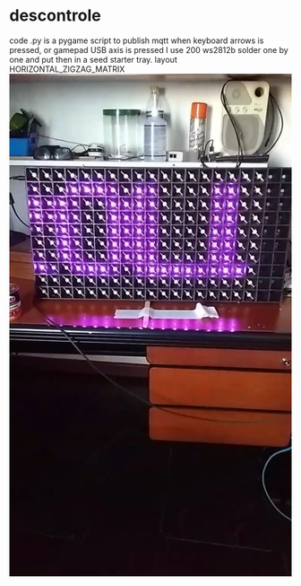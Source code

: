 # descontrole
 code .py is a pygame script to publish mqtt when keyboard arrows is pressed, or gamepad USB axis is pressed
I use 200 ws2812b solder one by one and put then in a seed starter tray.  layout HORIZONTAL_ZIGZAG_MATRIX
![](foto1.jpeg)
